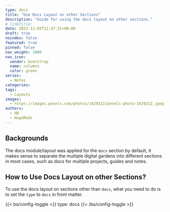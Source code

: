```yaml
---
type: docs
title: "Use Docs Layout on other Sections"
description: "Guide for using the docs layout on other sections."
# linkTitle:
date: 2023-11-02T11:47:31+08:00
draft: true
noindex: false
featured: true
pinned: false
nav_weight: 1000
nav_icon:
  vendor: bootstrap
  name: columns
  color: green
series:
  - Notes
categories:
tags:
  - Layouts
images:
  - https://images.pexels.com/photos/1629212/pexels-photo-1629212.jpeg?auto=compress&cs=tinysrgb&w=1600
authors:
  - HB
  - HugoMods
---
```


## Backgrounds

The docs module/layout was applied for the `docs` section by default, it makes sense to separate the multiple digital gardens into different sections in most cases, such as docs for multiple projects, guides and notes.

## How to Use Docs Layout on other Sections?

To use the docs layout on sections other than `docs`, what you need to do is to set the `type` to `docs` in front matter.

{{< bs/config-toggle >}}
type: docs
{{< /bs/config-toggle >}}
